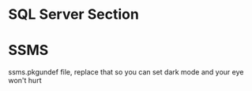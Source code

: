 # SQL Server Section


# SSMS 

ssms.pkgundef file, replace that so you can set dark mode and your eye won't hurt